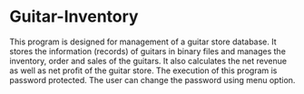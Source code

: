 # Guitar-Inventory
This program is designed for management of a guitar store database. It stores the information (records) of guitars in binary files and manages the inventory, order and sales of the guitars. It also calculates the net revenue as well as net profit of the guitar store. The execution of this program is password protected. The user can change the password using menu option. 
